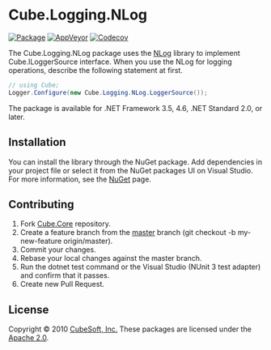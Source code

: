 Cube.Logging.NLog
====

[![Package](https://badgen.net/nuget/v/cube.logging.nlog)](https://www.nuget.org/packages/cube.logging.nlog/)
[![AppVeyor](https://badgen.net/appveyor/ci/clown/cube-core)](https://ci.appveyor.com/project/clown/cube-core)
[![Codecov](https://badgen.net/codecov/c/github/cube-soft/cube.core)](https://codecov.io/gh/cube-soft/cube.core)

The Cube.Logging.NLog package uses the [NLog](https://nlog-project.org/) library to implement Cube.ILoggerSource interface. When you use the NLog for logging operations, describe the following statement at first.

```cs
// using Cube;
Logger.Configure(new Cube.Logging.NLog.LoggerSource());
```

The package is available for .NET Framework 3.5, 4.6, .NET Standard 2.0, or later. 

## Installation

You can install the library through the NuGet package. Add dependencies in your project file or select it from the NuGet packages UI on Visual Studio. For more information, see the [NuGet](https://www.nuget.org/packages/cube.logging.nlog/) page.

## Contributing

1. Fork [Cube.Core](https://github.com/cube-soft/cube.core/fork) repository.
2. Create a feature branch from the [master](https://github.com/cube-soft/cube.core/tree/master) branch (git checkout -b my-new-feature origin/master).
3. Commit your changes.
4. Rebase your local changes against the master branch.
5. Run the dotnet test command or the Visual Studio (NUnit 3 test adapter) and confirm that it passes.
6. Create new Pull Request.

## License

Copyright © 2010 [CubeSoft, Inc.](https://www.cube-soft.com/)
These packages are licensed under the [Apache 2.0](https://github.com/cube-soft/cube.core/blob/master/License.txt).